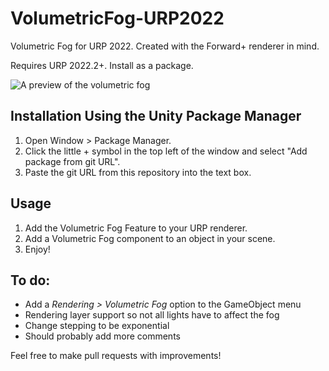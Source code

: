 # VolumetricFog-URP2022
Volumetric Fog for URP 2022. Created with the Forward+ renderer in mind.

Requires URP 2022.2+. Install as a package.

![A preview of the volumetric fog](https://i.imgur.com/PROcfWg.png)

## Installation Using the Unity Package Manager
1. Open Window > Package Manager.
2. Click the little + symbol in the top left of the window and select "Add package from git URL".
3. Paste the git URL from this repository into the text box.

## Usage

1. Add the Volumetric Fog Feature to your URP renderer.
2. Add a Volumetric Fog component to an object in your scene.
3. Enjoy!

## To do:

* Add a *Rendering > Volumetric Fog* option to the GameObject menu
* Rendering layer support so not all lights have to affect the fog
* Change stepping to be exponential
* Should probably add more comments

Feel free to make pull requests with improvements!
